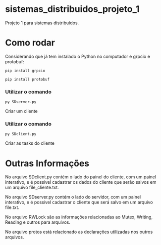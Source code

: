 # sistemas_distribuidos_projeto_1
Projeto 1 para sistemas distribuídos.


# Como rodar
Considerando que já tem instalado o Python no computador e grpcio e protobuf:

`pip install grpcio`

`pip install protobuf`

### Utilizar o comando 
`py SDserver.py`

Criar um cliente

### Utilizar o comando
`py SDclient.py`

Criar as tasks do cliente


# Outras Informações

No arquivo SDclient.py contém o lado do painel do cliente, com um painel interativo, e é possível cadastrar os dados do cliente que serão salvos em um arquivo file_cliente.txt.

No arquivo SDserver.py contém o lado do servidor, com um painel interativo, e é possível cadastrar o cliente que será salvo em um arquivo file.txt.

No arquivo RWLock são as informações relacionadas ao Mutex, Writing, Reading e outros para arquivos.

No arquivo protos está relacionado as declarações utilizadas nos outros arquivos.

